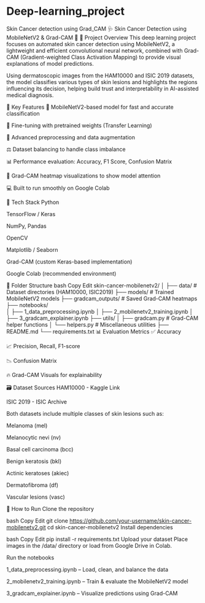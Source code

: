 # Deep-learning_project
Skin Cancer detection using Grad_CAM
🩺 Skin Cancer Detection using MobileNetV2 & Grad-CAM 🔬
📌 Project Overview
This deep learning project focuses on automated skin cancer detection using MobileNetV2, a lightweight and efficient convolutional neural network, combined with Grad-CAM (Gradient-weighted Class Activation Mapping) to provide visual explanations of model predictions.

Using dermatoscopic images from the HAM10000 and ISIC 2019 datasets, the model classifies various types of skin lesions and highlights the regions influencing its decision, helping build trust and interpretability in AI-assisted medical diagnosis.

🎯 Key Features
📱 MobileNetV2-based model for fast and accurate classification

🧠 Fine-tuning with pretrained weights (Transfer Learning)

🧼 Advanced preprocessing and data augmentation

⚖️ Dataset balancing to handle class imbalance

📊 Performance evaluation: Accuracy, F1 Score, Confusion Matrix

🌈 Grad-CAM heatmap visualizations to show model attention

💻 Built to run smoothly on Google Colab

🧰 Tech Stack
Python

TensorFlow / Keras

NumPy, Pandas

OpenCV

Matplotlib / Seaborn

Grad-CAM (custom Keras-based implementation)

Google Colab (recommended environment)

📁 Folder Structure
bash
Copy
Edit
skin-cancer-mobilenetv2/
│
├── data/                        # Dataset directories (HAM10000, ISIC2019)
├── models/                      # Trained MobileNetV2 models
├── gradcam_outputs/            # Saved Grad-CAM heatmaps
├── notebooks/                  
│   ├── 1_data_preprocessing.ipynb
│   ├── 2_mobilenetv2_training.ipynb
│   ├── 3_gradcam_explainer.ipynb
├── utils/
│   ├── gradcam.py               # Grad-CAM helper functions
│   └── helpers.py               # Miscellaneous utilities
├── README.md
└── requirements.txt
📊 Evaluation Metrics
✅ Accuracy

📈 Precision, Recall, F1-score

📉 Confusion Matrix

🔥 Grad-CAM Visuals for explainability

🗃️ Dataset Sources
HAM10000 - Kaggle Link

ISIC 2019 - ISIC Archive

Both datasets include multiple classes of skin lesions such as:

Melanoma (mel)

Melanocytic nevi (nv)

Basal cell carcinoma (bcc)

Benign keratosis (bkl)

Actinic keratoses (akiec)

Dermatofibroma (df)

Vascular lesions (vasc)

🧪 How to Run
Clone the repository

bash
Copy
Edit
git clone https://github.com/your-username/skin-cancer-mobilenetv2.git
cd skin-cancer-mobilenetv2
Install dependencies

bash
Copy
Edit
pip install -r requirements.txt
Upload your dataset
Place images in the /data/ directory or load from Google Drive in Colab.

Run the notebooks

1_data_preprocessing.ipynb – Load, clean, and balance the data

2_mobilenetv2_training.ipynb – Train & evaluate the MobileNetV2 model

3_gradcam_explainer.ipynb – Visualize predictions using Grad-CAM



